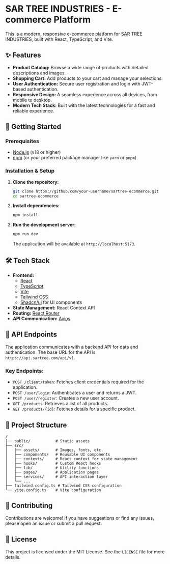 # SAR TREE INDUSTRIES - E-commerce Platform

This is a modern, responsive e-commerce platform for SAR TREE INDUSTRIES, built with React, TypeScript, and Vite.

## ✨ Features

- **Product Catalog:** Browse a wide range of products with detailed descriptions and images.
- **Shopping Cart:** Add products to your cart and manage your selections.
- **User Authentication:** Secure user registration and login with JWT-based authentication.
- **Responsive Design:** A seamless experience across all devices, from mobile to desktop.
- **Modern Tech Stack:** Built with the latest technologies for a fast and reliable experience.

## 🚀 Getting Started

### Prerequisites

- [Node.js](https://nodejs.org/) (v18 or higher)
- [npm](https://www.npmjs.com/) (or your preferred package manager like `yarn` or `pnpm`)

### Installation & Setup

1.  **Clone the repository:**
    ```bash
    git clone https://github.com/your-username/sartree-ecommerce.git
    cd sartree-ecommerce
    ```

2.  **Install dependencies:**
    ```bash
    npm install
    ```

3.  **Run the development server:**
    ```bash
    npm run dev
    ```

    The application will be available at `http://localhost:5173`.

## 🛠️ Tech Stack

- **Frontend:**
  - [React](https://reactjs.org/)
  - [TypeScript](https://www.typescriptlang.org/)
  - [Vite](https://vitejs.dev/)
  - [Tailwind CSS](https://tailwindcss.com/)
  - [Shadcn/ui](https://ui.shadcn.com/) for UI components
- **State Management:** React Context API
- **Routing:** [React Router](https://reactrouter.com/)
- **API Communication:** [Axios](https://axios-http.com/)

## 📝 API Endpoints

The application communicates with a backend API for data and authentication. The base URL for the API is `https://api.sartree.com/api/v1`.

### Key Endpoints:

-   `POST /client/token`: Fetches client credentials required for the application.
-   `POST /user/login`: Authenticates a user and returns a JWT.
-   `POST /user/register`: Creates a new user account.
-   `GET /products`: Retrieves a list of all products.
-   `GET /products/{id}`: Fetches details for a specific product.

## 📂 Project Structure

```
/
├── public/           # Static assets
├── src/
│   ├── assets/       # Images, fonts, etc.
│   ├── components/   # Reusable UI components
│   ├── contexts/     # React context for state management
│   ├── hooks/        # Custom React hooks
│   ├── lib/          # Utility functions
│   ├── pages/        # Application pages
│   ├── services/     # API interaction layer
│   └── ...
├── tailwind.config.ts # Tailwind CSS configuration
└── vite.config.ts    # Vite configuration
```

## 🤝 Contributing

Contributions are welcome! If you have suggestions or find any issues, please open an issue or submit a pull request.

## 📄 License

This project is licensed under the MIT License. See the `LICENSE` file for more details.
